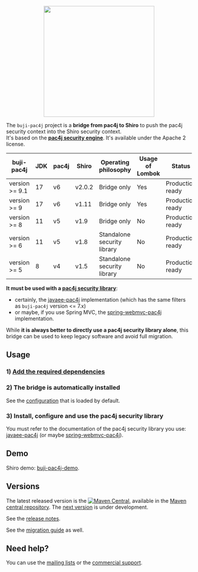 <p align="center">
  <img src="https://pac4j.github.io/pac4j/img/logo-shiro.png" width="300" />
</p>

The `buji-pac4j` project is a **bridge from pac4j to Shiro** to push the pac4j security context into the Shiro security context.  
It's based on the **[pac4j security engine](https://github.com/pac4j/pac4j)**. It's available under the Apache 2 license.

| buji-pac4j     | JDK | pac4j | Shiro  | Operating philosophy        | Usage of Lombok | Status           |
|----------------|-----|-------|--------|-----------------------------|-----------------|------------------|
| version >= 9.1 | 17  | v6    | v2.0.2 | Bridge only                 | Yes             | Production ready |
| version >= 9   | 17  | v6    | v1.11  | Bridge only                 | Yes             | Production ready |
| version >= 8   | 11  | v5    | v1.9   | Bridge only                 | No              | Production ready |
| version >= 6   | 11  | v5    | v1.8   | Standalone security library | No              | Production ready |
| version >= 5   | 8   | v4    | v1.5   | Standalone security library | No              | Production ready |

**It must be used with a [pac4j security library](https://www.pac4j.org/implementations.html)**:
- certainly, the [javaee-pac4j](https://github.com/pac4j/jee-pac4j) implementation (which has the same filters as `buji-pac4j` version <= 7.x)
- or maybe, if you use Spring MVC, the [spring-webmvc-pac4j](https://github.com/pac4j/spring-webmvc-pac4j) implementation.

While **it is always better to directly use a pac4j security library alone**, this bridge can be used to keep legacy software and avoid full migration.


## Usage

### 1) [Add the required dependencies](https://github.com/bujiio/buji-pac4j/wiki/Dependencies)

### 2) The bridge is automatically installed

See the [configuration](https://github.com/bujiio/buji-pac4j/blob/master/src/main/resources/buji-pac4j-default.ini) that is loaded by default.

### 3) Install, configure and use the pac4j security library

You must refer to the documentation of the pac4j security library you use: [javaee-pac4j](https://github.com/pac4j/jee-pac4j) (or maybe [spring-webmvc-pac4j](https://github.com/pac4j/spring-webmvc-pac4j)).


## Demo

Shiro demo: [buji-pac4j-demo](https://github.com/pac4j/buji-pac4j-demo).


## Versions

The latest released version is the [![Maven Central](https://maven-badges.herokuapp.com/maven-central/io.buji/buji-pac4j/badge.svg?style=flat)](https://maven-badges.herokuapp.com/maven-central/io.buji/buji-pac4j), available in the [Maven central repository](https://repo.maven.apache.org/maven2).
The [next version](https://github.com/bujiio/buji-pac4j/wiki/Next-version) is under development.

See the [release notes](https://github.com/bujiio/buji-pac4j/wiki/Release-Notes).

See the [migration guide](https://github.com/bujiio/buji-pac4j/wiki/Migration-guide) as well.


## Need help?

You can use the [mailing lists](https://www.pac4j.org/mailing-lists.html) or the [commercial support](https://www.pac4j.org/commercial-support.html).
